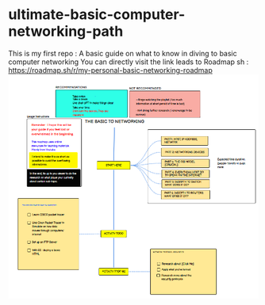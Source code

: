 # ultimate-basic-computer-networking-path
This is my first repo : A basic guide on what to know in diving to basic computer networking
You can directly visit the link leads to Roadmap sh : https://roadmap.sh/r/my-personal-basic-networking-roadmap
![Network Roadmap](img/roadmap.png)
